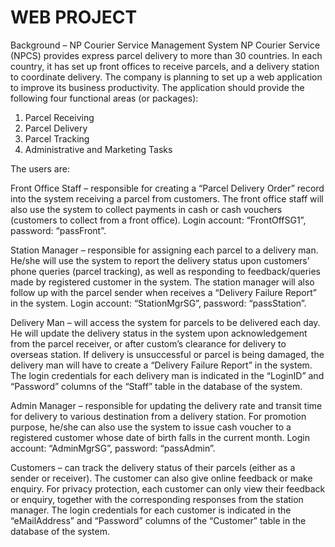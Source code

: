# WEB PROJECT

Background – NP Courier Service Management System
NP Courier Service (NPCS) provides express parcel delivery to more than 30 countries. In each
country, it has set up front offices to receive parcels, and a delivery station to coordinate delivery. 
The company is planning to set up a web application to improve its business productivity. The 
application should provide the following four functional areas (or packages):

1. Parcel Receiving
2. Parcel Delivery
3. Parcel Tracking
4. Administrative and Marketing Tasks

The users are:

Front Office Staff – responsible for creating a “Parcel Delivery Order” record into the system 
receiving a parcel from customers. The front office staff will also use the system to collect 
payments in cash or cash vouchers (customers to collect from a front office). Login account:
“FrontOffSG1”, password: “passFront”.

Station Manager – responsible for assigning each parcel to a delivery man. He/she will use the 
system to report the delivery status upon customers’ phone queries (parcel tracking), as well as 
responding to feedback/queries made by registered customer in the system. The station manager 
will also follow up with the parcel sender when receives a “Delivery Failure Report” in the system. 
Login account: “StationMgrSG”, password: “passStation”.

Delivery Man – will access the system for parcels to be delivered each day. He will update the 
delivery status in the system upon acknowledgement from the parcel receiver, or after custom’s 
clearance for delivery to overseas station. If delivery is unsuccessful or parcel is being damaged, 
the delivery man will have to create a “Delivery Failure Report” in the system. The login 
credentials for each delivery man is indicated in the “LoginID” and “Password” columns of the 
“Staff” table in the database of the system.

Admin Manager – responsible for updating the delivery rate and transit time for delivery to various 
destination from a delivery station. For promotion purpose, he/she can also use the system to 
issue cash voucher to a registered customer whose date of birth falls in the current month. Login 
account: “AdminMgrSG”, password: “passAdmin”.

Customers – can track the delivery status of their parcels (either as a sender or receiver). The 
customer can also give online feedback or make enquiry. For privacy protection, each customer 
can only view their feedback or enquiry, together with the corresponding responses from the 
station manager. The login credentials for each customer is indicated in the “eMailAddress” and 
“Password” columns of the “Customer” table in the database of the system.
